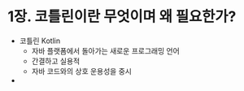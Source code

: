 # 1장. 코틀린이란 무엇이며 왜 필요한가?
- 코틀린 Kotlin
	- 자바 플랫폼에서 돌아가는 새로운 프로그래밍 언어
	- 간결하고 실용적
	- 자바 코드와의 상호 운용성을 중시
- 